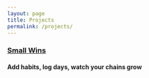 ```yaml
---
layout: page
title: Projects 
permalink: /projects/
---
```


### [Small Wins](https://small-wins.herokuapp.com/) ###
#### Add habits, log days, watch your chains grow ####
